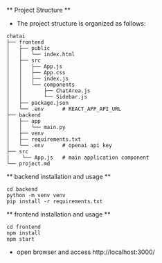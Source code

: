 ** Project Structure **

- The project structure is organized as follows:

```
chatai
├── frontend
│   ├── public
│   │   └── index.html
│   ├── src
│   │   ├── App.js
│   │   ├── App.css
│   │   ├── index.js
│   │   └── components
│   │       ├── ChatArea.js
│   │       └── Sidebar.js
│   ├── package.json
│   └── .env      # REACT_APP_API_URL
├── backend
│   ├── app
│   │   └── main.py
│   ├── venv
│   ├── requirements.txt
│   └── .env      # openai api key
├── src
|    └── App.js   # main application component
└── project.md
```

** backend installation and usage **

```
cd backend
python -m venv venv
pip install -r requirements.txt
```

** frontend installation and usage **

```
cd frontend
npm install
npm start
```

- open browser and access http://localhost:3000/
